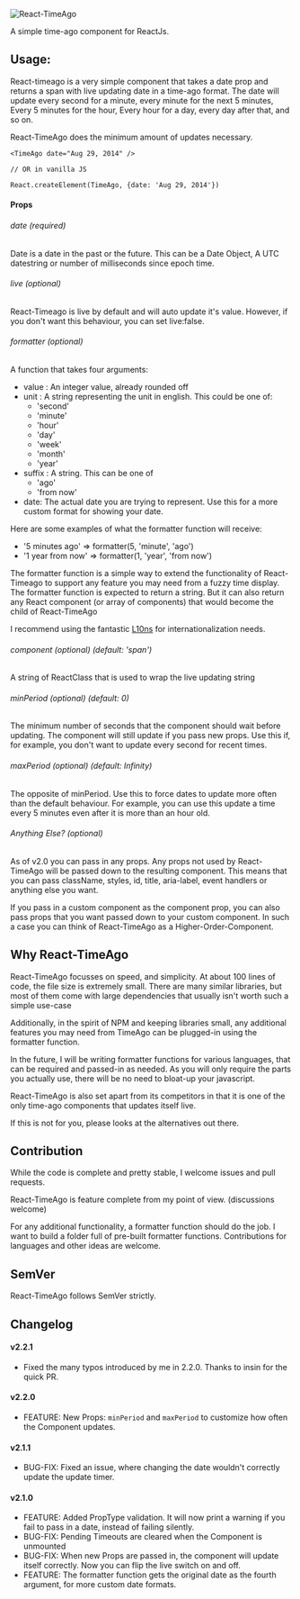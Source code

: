 ![React-TimeAgo](http://naman.s3.amazonaws.com/react-timeago.png)

A simple time-ago component for ReactJs.

## Usage:

React-timeago is a very simple component that takes a date prop and returns a span with live updating date in a time-ago format. The date will update every second for a minute, every minute for the next 5 minutes, Every 5 minutes for the hour, Every hour for a day, every day after that, and so on.

React-TimeAgo does the minimum amount of updates necessary.

```
<TimeAgo date="Aug 29, 2014" />

// OR in vanilla JS

React.createElement(TimeAgo, {date: 'Aug 29, 2014'})

```

#### Props

###### date (required)
Date is a date in the past or the future. This can be a Date Object, A UTC datestring or number of milliseconds since epoch time.

###### live (optional)
React-Timeago is live by default and will auto update it's value. However, if you don't want this behaviour, you can set live:false.

###### formatter (optional)
A function that takes four arguments:
  - value : An integer value, already rounded off
  - unit : A string representing the unit in english. This could be one of:
    - 'second'
    - 'minute'
    - 'hour'
    - 'day'
    - 'week'
    - 'month'
    - 'year'
  - suffix : A string. This can be one of
    - 'ago'
    - 'from now'
  - date: The actual date you are trying to represent. Use this for a more custom format for showing your date.

Here are some examples of what the formatter function will receive:

- '5 minutes ago' => formatter(5, 'minute', 'ago')
- '1 year from now' => formatter(1, 'year', 'from now')

The formatter function is a simple way to extend the functionality of React-Timeago to support any feature you may need from a fuzzy time display. The formatter function is expected to return a string. But it can also return any React component (or array of components) that would become the child of React-TimeAgo

I recommend using the fantastic [L10ns](http://l10ns.org) for internationalization needs.

###### component (optional) (default: 'span')
A string of ReactClass that is used to wrap the live updating string

###### minPeriod (optional) (default: 0)
The minimum number of seconds that the component should wait before updating. The component will still update if you pass new props.
Use this if, for example, you don't want to update every second for recent times.

###### maxPeriod (optional) (default: Infinity)
The opposite of minPeriod. Use this to force dates to update more often than the default behaviour.
For example, you can use this update a time every 5 minutes even after it is more than an hour old.

###### Anything Else? (optional)
As of v2.0 you can pass in any props. Any props not used by React-TimeAgo will be passed down to the resulting component.
This means that you can pass className, styles, id, title, aria-label, event handlers or anything else you want.

If you pass in a custom component as the component prop, you can also pass props that you want passed down to your custom component.
In such a case you can think of React-TimeAgo as a Higher-Order-Component.

## Why React-TimeAgo

React-TimeAgo focusses on speed, and simplicity. At about 100 lines of code, the file size is extremely small. There are many similar libraries, but most of them come with large dependencies that usually isn't worth such a simple use-case

Additionally, in the spirit of NPM and keeping libraries small, any additional features you may need from TimeAgo can be plugged-in using the formatter function.

In the future, I will be writing formatter functions for various languages, that can be required and passed-in as needed.
As you will only require the parts you actually use, there will be no need to bloat-up your javascript.

React-TimeAgo is also set apart from its competitors in that it is one of the only time-ago components that updates itself live.

If this is not for you, please looks at the alternatives out there.

## Contribution

While the code is complete and pretty stable, I welcome issues and pull requests.

React-TimeAgo is feature complete from my point of view. (discussions welcome)

For any additional functionality, a formatter function should do the job. I want to build a folder full of pre-built formatter functions. Contributions for languages and other ideas are welcome.

## SemVer

React-TimeAgo follows SemVer strictly.

## Changelog

#### v2.2.1
* Fixed the many typos introduced by me in 2.2.0. Thanks to insin for the quick PR.

#### v2.2.0
* FEATURE: New Props: `minPeriod` and `maxPeriod` to customize how often the Component updates.

#### v2.1.1

* BUG-FIX: Fixed an issue, where changing the date wouldn't correctly update the update timer.

#### v2.1.0

* FEATURE: Added PropType validation. It will now print a warning if you fail to pass in a date, instead of failing silently.
* BUG-FIX: Pending Timeouts are cleared when the Component is unmounted
* BUG-FIX: When new Props are passed in, the component will update itself correctly. Now you can flip the live switch on and off.
* FEATURE: The formatter function gets the original date as the fourth argument, for more custom date formats.
